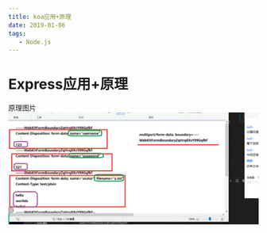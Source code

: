 ```yaml
---
title: koa应用+原理
date: 2019-01-06
tags:
   - Node.js
---
```


# Express应用+原理
原理图片
![](../../.vuepress/public/images/WechatIMG173.png)


